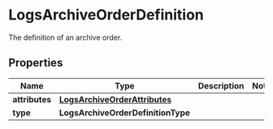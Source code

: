 

# LogsArchiveOrderDefinition

The definition of an archive order.
## Properties

Name | Type | Description | Notes
------------ | ------------- | ------------- | -------------
**attributes** | [**LogsArchiveOrderAttributes**](LogsArchiveOrderAttributes.md) |  | 
**type** | **LogsArchiveOrderDefinitionType** |  | 



